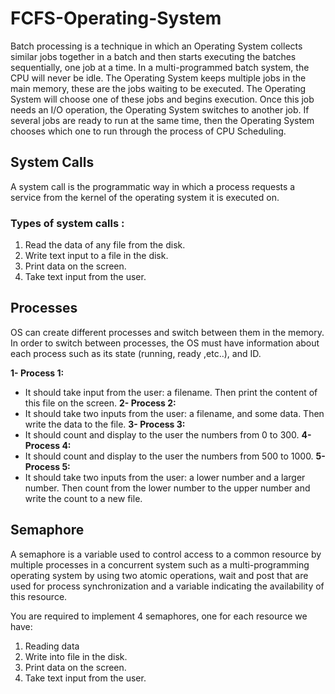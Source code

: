 # FCFS-Operating-System
  Batch processing is a technique in which an Operating System collects similar jobs together in a batch and then starts executing the batches sequentially, one job at a time. In a multi-programmed batch system, the CPU will never be idle. The Operating System keeps multiple jobs in the main memory, these are the jobs waiting to be executed. The Operating System will choose one of these jobs and begins execution. Once this job needs an I/O operation, the Operating System switches to another job. If several jobs are ready to run at the same time, then the Operating System chooses which one to run through the process of CPU Scheduling.

## System Calls
  A system call is the programmatic way in which a process requests a service from
the kernel of the operating system it is executed on.

### Types of system calls :
  1. Read the data of any file from the disk.
  2. Write text input to a file in the disk.
  3. Print data on the screen.
  4. Take text input from the user.
  
## Processes
OS can create different processes and switch between them in the
memory. In order to switch between processes, the OS must have information
about each process such as its state (running, ready ,etc..), and ID. 

**1- Process 1:**
- It should take input from the user: a filename. Then print the content of this file
on the screen.
**2- Process 2:**
- It should take two inputs from the user: a filename, and some data. Then write
the data to the file.
**3- Process 3:**
- It should count and display to the user the numbers from 0 to 300.
**4- Process 4:**
- It should count and display to the user the numbers from 500 to 1000.
**5- Process 5:**
- It should take two inputs from the user: a lower number and a larger number.
Then count from the lower number to the upper number and write the count to a
new file.

## Semaphore
A semaphore is a variable used to control access to a common resource by multiple
processes in a concurrent system such as a multi-programming operating system
by using two atomic operations, wait and post that are used for process synchronization
and a variable indicating the availability of this resource.

You are required to implement 4 semaphores, one for each resource
we have:
1. Reading data
2. Write into file in the disk.
3. Print data on the screen.
4. Take text input from the user.









